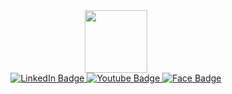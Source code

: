 <div id="header" align="center">
  <img src="https://media.giphy.com/media/v1.Y2lkPTc5MGI3NjExMTZkbTN1MjA5ZDU1bXF1Nmo2a3E5ZXZxM2Y5bWVkZDdjZ2RtZ3QzeCZlcD12MV9pbnRlcm5hbF9naWZfYnlfaWQmY3Q9Zw/Ws6T5PN7wHv3cY8xy8/giphy.gif" width="100"/>
</div>
<div id="badges"align="center">
  <a href="https://www.linkedin.com/in/t%C3%B9ng-tri%E1%BB%87u-022953244/">
    <img src="https://img.shields.io/badge/LinkedIn-blue?style=for-the-badge&logo=linkedin&logoColor=white" alt="LinkedIn Badge"/>
  </a>
  <a href="your-youtube-URL">
    <img src="https://img.shields.io/badge/YouTube-red?style=for-the-badge&logo=youtube&logoColor=white" alt="Youtube Badge"/>
  </a>
  <a href="https://www.facebook.com/thanhtung.trieu.144/">
    <img src="https://img.shields.io/badge/Facebook-blue?style=for-the-badge&logo=facebook&logoColor=white" alt="Face Badge"/>
  </a>
</div>

<img src="https://komarev.com/ghpvc/?username=tungtrieu0801&style=flat-square&color=blue" alt=""/>
